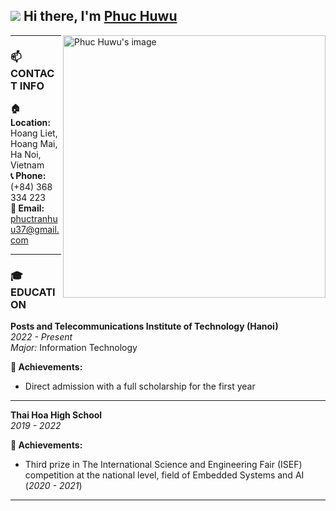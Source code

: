 ## ![](https://user-images.githubusercontent.com/18350557/176309783-0785949b-9127-417c-8b55-ab5a4333674e.gif) Hi there, I'm [Phuc Huwu](#contact-info)

<a href="#contact-info"> 
    <img src="https://github.com/PhucHuwu/PhucHuwu/blob/main/PhucHuwu.jpg" align="right" height="420" alt="Phuc Huwu's image" />
</a>

---

### 📫 CONTACT INFO

**🏠 Location:** Hoang Liet, Hoang Mai, Ha Noi, Vietnam  
**📞 Phone:** (+84) 368 334 223  
**📧 Email:** [phuctranhuu37@gmail.com](mailto:phuctranhuu37@gmail.com)  

---

### 🎓 EDUCATION

**Posts and Telecommunications Institute of Technology (Hanoi)**  
*2022 - Present*  
*Major:* Information Technology  

**📌 Achievements:**  
- Direct admission with a full scholarship for the first year  

---

**Thai Hoa High School**  
*2019 - 2022*  

**📌 Achievements:**  
- Third prize in The International Science and Engineering Fair (ISEF) competition at the national level, field of Embedded Systems and AI (*2020 - 2021*)

---
